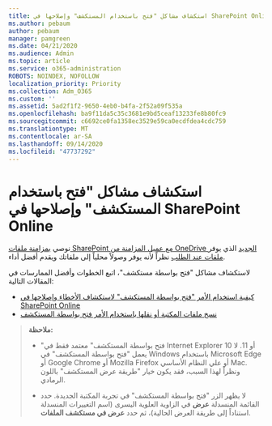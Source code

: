 ```yaml
---
title: استكشاف مشاكل "فتح باستخدام المستكشف" وإصلاحها في SharePoint Online
ms.author: pebaum
author: pebaum
manager: pamgreen
ms.date: 04/21/2020
ms.audience: Admin
ms.topic: article
ms.service: o365-administration
ROBOTS: NOINDEX, NOFOLLOW
localization_priority: Priority
ms.collection: Adm_O365
ms.custom: ''
ms.assetid: 5ad2f1f2-9650-4eb0-b4fa-2f52a09f535a
ms.openlocfilehash: ba9f11da5c35c3681e9bd5ceaf13233fe8b80fc9
ms.sourcegitcommit: c6692ce0fa1358ec3529e59ca0ecdfdea4cdc759
ms.translationtype: MT
ms.contentlocale: ar-SA
ms.lasthandoff: 09/14/2020
ms.locfileid: "47737292"
---
```

# <a name="troubleshoot-open-with-explorer-issues-in-sharepoint-online"></a>استكشاف مشاكل "فتح باستخدام المستكشف" وإصلاحها في SharePoint Online

نوصي [بمزامنة ملفات SharePoint مع عميل المزامنة من OneDrive الجديد](https://support.office.com/article/sync-sharepoint-files-with-the-new-onedrive-sync-client-6de9ede8-5b6e-4503-80b2-6190f3354a88) الذي يوفر [ملفات عند الطلب](https://support.office.com/article/learn-about-onedrive-files-on-demand-0e6860d3-d9f3-4971-b321-7092438fb38e) نظراً لأنه يوفر وصولاً محلياً إلى ملفاتك ويقدم أفضل أداء.

لاستكشاف مشاكل "فتح بواسطة مستكشف"، اتبع الخطوات وأفضل الممارسات في المقالات التالية:

- [كيفية استخدام الأمر "فتح بواسطة المستكشف" لاستكشاف الأخطاء وإصلاحها في SharePoint Online](https://docs.microsoft.com/sharepoint/support/lists-and-libraries/troubleshoot-issues-using-open-with-explorer)
- [نسخ ملفات المكتبة أو نقلها باستخدام الأمر فتح بواسطة المستكشف](https://support.office.com/article/copy-or-move-library-files-by-using-open-with-explorer-aaee7bfb-e2a1-42ee-8fc0-bcc0754f04d2)

> **ملاحظة:**
>- "فتح بواسطة المستكشف" معتمد فقط في Internet Explorer 10 أو 11. لا يعمل "فتح بواسطة المستكشف" في Windows باستخدام Microsoft Edge أو Google Chrome أو Mozilla Firefox أو علي النظام الأساسي Mac. ونظراً لهذا السبب، فقد يكون خيار "طريقة عرض المستكشف" باللون الرمادي.
>
>- لا يظهر الزر "فتح بواسطة المستكشف" في تجربة المكتبة الجديدة. حدد القائمة المنسدلة **عرض** في الزاوية العلوية اليسرى (اسم التغييرات المنسدلة استناداً إلى طريقة العرض الحالية)، ثم حدد **عرض في مستكشف الملفات**.
